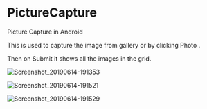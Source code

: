 # PictureCapture
Picture Capture in Android 

This is used to capture the image from gallery or by clicking Photo . 

Then on Submit it shows all the images in the grid.

![Screenshot_20190614-191353](https://user-images.githubusercontent.com/50066622/59514017-aa6f9e80-8ed9-11e9-81c2-22da7ad15262.png)

![Screenshot_20190614-191521](https://user-images.githubusercontent.com/50066622/59514075-c5daa980-8ed9-11e9-899b-478a37993f94.png)

![Screenshot_20190614-191529](https://user-images.githubusercontent.com/50066622/59514108-d5f28900-8ed9-11e9-9ab6-b6d62c713aa8.png)

